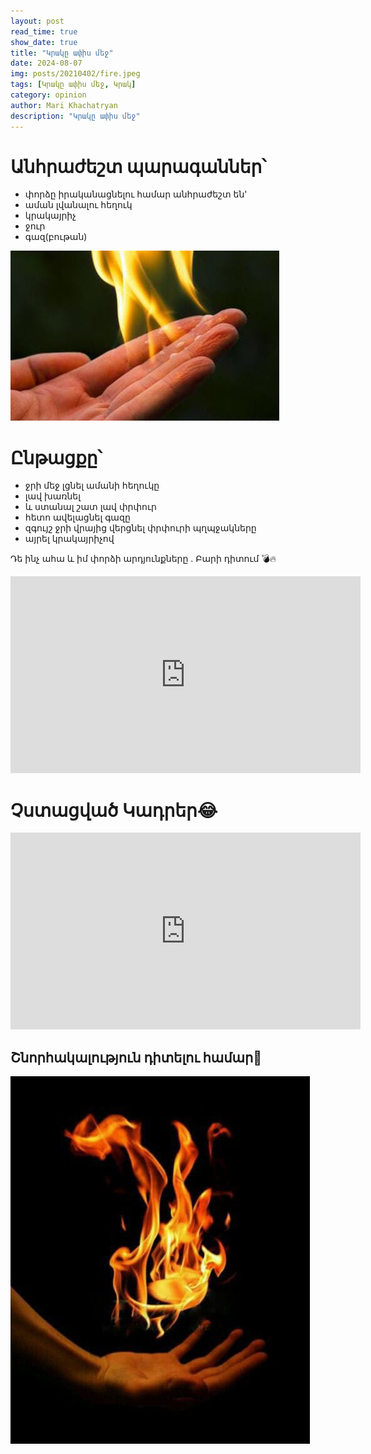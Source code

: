 ```yaml
---
layout: post
read_time: true
show_date: true
title: "Կրակը ափիս մեջ"
date: 2024-08-07
img: posts/20210402/fire.jpeg
tags: [Կրակը ափիս մեջ, Կրակ]
category: opinion
author: Mari Khachatryan
description: "Կրակը ափիս մեջ"
---
```




# Անհրաժեշտ պարագաններ՝ 

- փորձը իրականացնելու համար անհրաժեշտ են'
- աման լվանալու հեղուկ
- կրակայրիչ
- ջուր
- գազ(բութան)

![Կրակ](./assets/img/posts/20210402/fire_1.jpeg)

# Ընթացքը՝ 

- ջրի մեջ լցնել ամանի հեղուկը
- լավ խառնել 
- և ստանալ շատ լավ փրփուր
- հետո ավելացնել գազը 
- զգույշ ջրի վրայից վերցնել փրփուրի պղպջակները
- այրել կրակայրիչով


Դե ինչ ահա և իմ փորձի արդյունքները . Բարի դիտում 💣🔥

<iframe width="560" height="315" src="https://www.youtube.com/embed/VB9Bo11MZT4" title="կրակ" frameborder="0" allow="accelerometer; autoplay; clipboard-write; encrypted-media; gyroscope; picture-in-picture" allowfullscreen></iframe>

# Չստացված Կադրեր😂

<iframe width="560" height="315" src="https://www.youtube.com/embed/2yAiXbZrsvY" title="չստացված կադրեր" frameborder="0" allow="accelerometer; autoplay; clipboard-write; encrypted-media; gyroscope; picture-in-picture" allowfullscreen></iframe>


## Շնորհակալություն դիտելու համար🤍


![Կրակ](./assets/img/posts/20210402/fire_2.jpeg)

